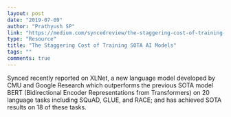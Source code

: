 ```yaml
---
layout: post
date: "2019-07-09"
author: "Prathyush SP"
link: "https://medium.com/syncedreview/the-staggering-cost-of-training-sota-ai-models-e329e80fa82"
type: "Resource"
title: "The Staggering Cost of Training SOTA AI Models"
tags: ""
comments: true
---
```

Synced recently reported on XLNet, a new language model developed by CMU and Google Research which outperforms the previous SOTA model BERT (Bidirectional Encoder Representations from Transformers) on 20 language tasks including SQuAD, GLUE, and RACE; and has achieved SOTA results on 18 of these tasks.